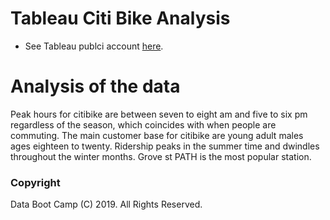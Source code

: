 # Tableau Citi Bike Analysis

* See Tableau publci account [here](https://public.tableau.com/authoring/CitibikeAnalysis_15738776968300/totalridershipgrown#1).

# Analysis of the data

Peak hours for citibike are between seven to eight am and five to six pm regardless of the season, which coincides with when people are commuting. The main customer base for citibike are young adult males ages eighteen to twenty. Ridership peaks in the summer time and dwindles throughout the winter months. Grove st PATH is the most popular station. 

### Copyright

Data Boot Camp (C) 2019. All Rights Reserved.
